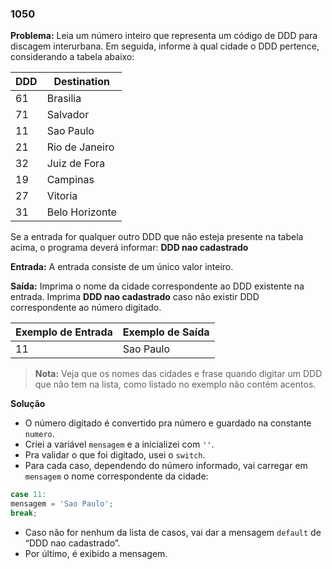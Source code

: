 ### 1050

**Problema:** Leia um número inteiro que representa um código de DDD para discagem interurbana. Em seguida, informe à qual cidade o DDD pertence, considerando a tabela abaixo:

| DDD | Destination |
| --- | --- |
| 61 | Brasilia |
| 71 | Salvador |
| 11 | Sao Paulo |
| 21 | Rio de Janeiro |
| 32 | Juiz de Fora |
| 19 | Campinas |
| 27 | Vitoria |
| 31 | Belo Horizonte |

Se a entrada for qualquer outro DDD que não esteja presente na tabela acima, o programa deverá informar: **DDD nao cadastrado**

**Entrada:** A entrada consiste de um único valor inteiro.

**Saída:** Imprima o nome da cidade correspondente ao DDD existente na entrada. Imprima **DDD nao cadastrado** caso não existir DDD correspondente ao número digitado.

| Exemplo de Entrada | Exemplo de Saída |
| --- | --- |
| 11 | Sao Paulo |

> **Nota:**
> Veja que os nomes das cidades  e frase quando digitar um DDD que não tem na lista, como listado no exemplo não contém acentos.

**Solução**

- O número digitado é convertido pra número e guardado na constante `numero`.
- Criei a variável `mensagem` e a inicializei com `''`.
- Pra validar o que foi digitado, usei o `switch`.
- Para cada caso, dependendo do número informado, vai carregar em `mensagem` o nome correspondente da cidade:

```jsx
case 11:
mensagem = 'Sao Paulo';
break; 
```

- Caso não for nenhum da lista de casos, vai dar a mensagem `default` de “DDD nao cadastrado”.
- Por último, é exibido a mensagem.